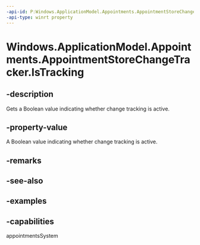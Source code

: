 ```yaml
---
-api-id: P:Windows.ApplicationModel.Appointments.AppointmentStoreChangeTracker.IsTracking
-api-type: winrt property
---
```


<!-- Property syntax.
public bool IsTracking { get; }
-->

# Windows.ApplicationModel.Appointments.AppointmentStoreChangeTracker.IsTracking

## -description
Gets a Boolean value indicating whether change tracking is active.

## -property-value
A Boolean value indicating whether change tracking is active.

## -remarks

## -see-also

## -examples

## -capabilities
appointmentsSystem
